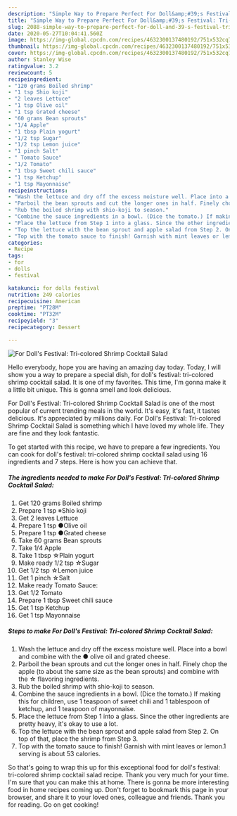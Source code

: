 ```yaml
---
description: "Simple Way to Prepare Perfect For Doll&amp;#39;s Festival: Tri-colored Shrimp Cocktail Salad"
title: "Simple Way to Prepare Perfect For Doll&amp;#39;s Festival: Tri-colored Shrimp Cocktail Salad"
slug: 2088-simple-way-to-prepare-perfect-for-doll-and-39-s-festival-tri-colored-shrimp-cocktail-salad
date: 2020-05-27T10:04:41.560Z
image: https://img-global.cpcdn.com/recipes/4632300137480192/751x532cq70/for-dolls-festival-tri-colored-shrimp-cocktail-salad-recipe-main-photo.jpg
thumbnail: https://img-global.cpcdn.com/recipes/4632300137480192/751x532cq70/for-dolls-festival-tri-colored-shrimp-cocktail-salad-recipe-main-photo.jpg
cover: https://img-global.cpcdn.com/recipes/4632300137480192/751x532cq70/for-dolls-festival-tri-colored-shrimp-cocktail-salad-recipe-main-photo.jpg
author: Stanley Wise
ratingvalue: 3.2
reviewcount: 5
recipeingredient:
- "120 grams Boiled shrimp"
- "1 tsp Shio koji"
- "2 leaves Lettuce"
- "1 tsp Olive oil"
- "1 tsp Grated cheese"
- "60 grams Bean sprouts"
- "1/4 Apple"
- "1 tbsp Plain yogurt"
- "1/2 tsp Sugar"
- "1/2 tsp Lemon juice"
- "1 pinch Salt"
- " Tomato Sauce"
- "1/2 Tomato"
- "1 tbsp Sweet chili sauce"
- "1 tsp Ketchup"
- "1 tsp Mayonnaise"
recipeinstructions:
- "Wash the lettuce and dry off the excess moisture well. Place into a bowl and combine with the ● olive oil and grated cheese."
- "Parboil the bean sprouts and cut the longer ones in half. Finely chop the apple (to about the same size as the bean sprouts) and combine with the ☆ flavoring ingredients."
- "Rub the boiled shrimp with shio-koji to season."
- "Combine the sauce ingredients in a bowl. (Dice the tomato.) If making this for children, use 1 teaspoon of sweet chili and 1 tablespoon of ketchup, and 1 teaspoon of mayonnaise."
- "Place the lettuce from Step 1 into a glass. Since the other ingredients are pretty heavy, it&#39;s okay to use a lot."
- "Top the lettuce with the bean sprout and apple salad from Step 2. On top of that, place the shrimp from Step 3."
- "Top with the tomato sauce to finish! Garnish with mint leaves or lemon.1 serving is about 53 calories."
categories:
- Recipe
tags:
- for
- dolls
- festival

katakunci: for dolls festival 
nutrition: 249 calories
recipecuisine: American
preptime: "PT28M"
cooktime: "PT32M"
recipeyield: "3"
recipecategory: Dessert

---
```



![For Doll&#39;s Festival: Tri-colored Shrimp Cocktail Salad](https://img-global.cpcdn.com/recipes/4632300137480192/751x532cq70/for-dolls-festival-tri-colored-shrimp-cocktail-salad-recipe-main-photo.jpg)

Hello everybody, hope you are having an amazing day today. Today, I will show you a way to prepare a special dish, for doll&#39;s festival: tri-colored shrimp cocktail salad. It is one of my favorites. This time, I'm gonna make it a little bit unique. This is gonna smell and look delicious.

For Doll&#39;s Festival: Tri-colored Shrimp Cocktail Salad is one of the most popular of current trending meals in the world. It's easy, it's fast, it tastes delicious. It's appreciated by millions daily. For Doll&#39;s Festival: Tri-colored Shrimp Cocktail Salad is something which I have loved my whole life. They are fine and they look fantastic.




To get started with this recipe, we have to prepare a few ingredients. You can cook for doll&#39;s festival: tri-colored shrimp cocktail salad using 16 ingredients and 7 steps. Here is how you can achieve that.

<!--inarticleads1-->

##### The ingredients needed to make For Doll&#39;s Festival: Tri-colored Shrimp Cocktail Salad:

1. Get 120 grams Boiled shrimp
1. Prepare 1 tsp ※Shio koji
1. Get 2 leaves Lettuce
1. Prepare 1 tsp ●Olive oil
1. Prepare 1 tsp ●Grated cheese
1. Take 60 grams Bean sprouts
1. Take 1/4 Apple
1. Take 1 tbsp ☆Plain yogurt
1. Make ready 1/2 tsp ☆Sugar
1. Get 1/2 tsp ☆Lemon juice
1. Get 1 pinch ☆Salt
1. Make ready  Tomato Sauce:
1. Get 1/2 Tomato
1. Prepare 1 tbsp Sweet chili sauce
1. Get 1 tsp Ketchup
1. Get 1 tsp Mayonnaise




<!--inarticleads2-->

##### Steps to make For Doll&#39;s Festival: Tri-colored Shrimp Cocktail Salad:

1. Wash the lettuce and dry off the excess moisture well. Place into a bowl and combine with the ● olive oil and grated cheese.
1. Parboil the bean sprouts and cut the longer ones in half. Finely chop the apple (to about the same size as the bean sprouts) and combine with the ☆ flavoring ingredients.
1. Rub the boiled shrimp with shio-koji to season.
1. Combine the sauce ingredients in a bowl. (Dice the tomato.) If making this for children, use 1 teaspoon of sweet chili and 1 tablespoon of ketchup, and 1 teaspoon of mayonnaise.
1. Place the lettuce from Step 1 into a glass. Since the other ingredients are pretty heavy, it&#39;s okay to use a lot.
1. Top the lettuce with the bean sprout and apple salad from Step 2. On top of that, place the shrimp from Step 3.
1. Top with the tomato sauce to finish! Garnish with mint leaves or lemon.1 serving is about 53 calories.




So that's going to wrap this up for this exceptional food for doll&#39;s festival: tri-colored shrimp cocktail salad recipe. Thank you very much for your time. I'm sure that you can make this at home. There is gonna be more interesting food in home recipes coming up. Don't forget to bookmark this page in your browser, and share it to your loved ones, colleague and friends. Thank you for reading. Go on get cooking!
